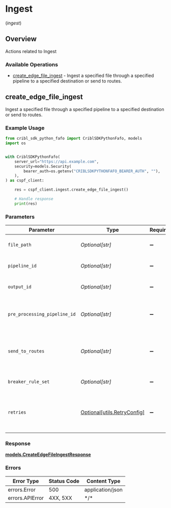 # Ingest
(*ingest*)

## Overview

Actions related to Ingest

### Available Operations

* [create_edge_file_ingest](#create_edge_file_ingest) - Ingest a specified file through a specified pipeline to a specified destination or send to routes.

## create_edge_file_ingest

Ingest a specified file through a specified pipeline to a specified destination or send to routes.

### Example Usage

```python
from cribl_sdk_python_fafo import CriblSDKPythonFafo, models
import os


with CriblSDKPythonFafo(
    server_url="https://api.example.com",
    security=models.Security(
        bearer_auth=os.getenv("CRIBLSDKPYTHONFAFO_BEARER_AUTH", ""),
    ),
) as cspf_client:

    res = cspf_client.ingest.create_edge_file_ingest()

    # Handle response
    print(res)

```

### Parameters

| Parameter                                                           | Type                                                                | Required                                                            | Description                                                         |
| ------------------------------------------------------------------- | ------------------------------------------------------------------- | ------------------------------------------------------------------- | ------------------------------------------------------------------- |
| `file_path`                                                         | *Optional[str]*                                                     | :heavy_minus_sign:                                                  | Absolute path to file to ingest.                                    |
| `pipeline_id`                                                       | *Optional[str]*                                                     | :heavy_minus_sign:                                                  | Id of the pipeline to use.                                          |
| `output_id`                                                         | *Optional[str]*                                                     | :heavy_minus_sign:                                                  | Destination to send events to.                                      |
| `pre_processing_pipeline_id`                                        | *Optional[str]*                                                     | :heavy_minus_sign:                                                  | Id to the pre-processing pipeline to use for routes.                |
| `send_to_routes`                                                    | *Optional[str]*                                                     | :heavy_minus_sign:                                                  | boolean condition required on whether to send events to routes.     |
| `breaker_rule_set`                                                  | *Optional[str]*                                                     | :heavy_minus_sign:                                                  | Breaker rules to use on the file.                                   |
| `retries`                                                           | [Optional[utils.RetryConfig]](../../models/utils/retryconfig.md)    | :heavy_minus_sign:                                                  | Configuration to override the default retry behavior of the client. |

### Response

**[models.CreateEdgeFileIngestResponse](../../models/createedgefileingestresponse.md)**

### Errors

| Error Type       | Status Code      | Content Type     |
| ---------------- | ---------------- | ---------------- |
| errors.Error     | 500              | application/json |
| errors.APIError  | 4XX, 5XX         | \*/\*            |